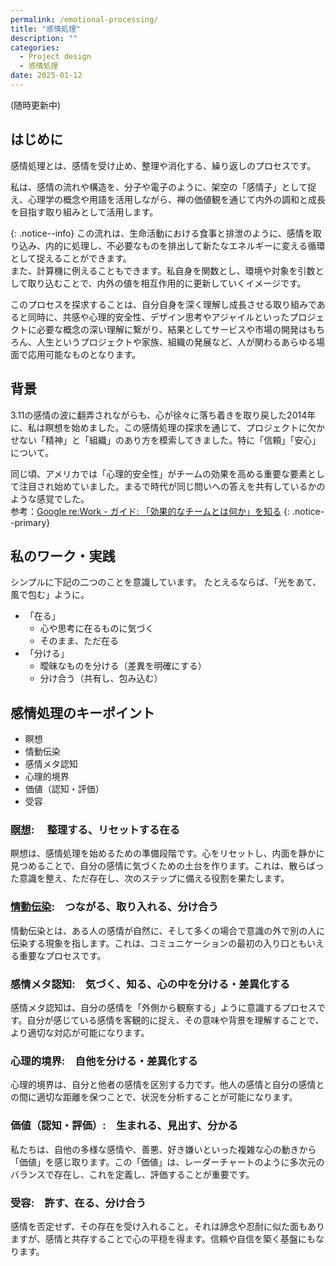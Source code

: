 ```yaml
---
permalink: /emotional-processing/
title: "感情処理"
description: ""
categories:
  - Project design
  - 感情処理
date: 2025-01-12
---
```

(随時更新中)

## はじめに

感情処理とは、感情を受け止め、整理や消化する、繰り返しのプロセスです。

私は、感情の流れや構造を、分子や電子のように、架空の「感情子」として捉え、心理学の概念や用語を活用しながら、禅の価値観を通じて内外の調和と成長を目指す取り組みとして活用します。

{: .notice--info}
この流れは、生命活動における食事と排泄のように、感情を取り込み、内的に処理し、不必要なものを排出して新たなエネルギーに変える循環として捉えることができます。  
また、計算機に例えることもできます。私自身を関数とし、環境や対象を引数として取り込むことで、内外の値を相互作用的に更新していくイメージです。  

このプロセスを探求することは、自分自身を深く理解し成長させる取り組みであると同時に、共感や心理的安全性、デザイン思考やアジャイルといったプロジェクトに必要な概念の深い理解に繋がり、結果としてサービスや市場の開発はもちろん、人生というプロジェクトや家族、組織の発展など、人が関わるあらゆる場面で応用可能なものとなります。

## 背景

3.11の感情の波に翻弄されながらも、心が徐々に落ち着きを取り戻した2014年に、私は瞑想を始めました。この感情処理の探求を通じて、プロジェクトに欠かせない「精神」と「組織」のあり方を模索してきました。特に「信頼」「安心」について。  

同じ頃、アメリカでは「心理的安全性」がチームの効果を高める重要な要素として注目され始めていました。まるで時代が同じ問いへの答えを共有しているかのような感覚でした。  
参考：[Google re:Work - ガイド: 「効果的なチームとは何か」を知る](https://rework.withgoogle.com/jp/guides/understanding-team-effectiveness#foster-effective-team-behaviors)
{: .notice--primary}

## 私のワーク・実践

シンプルに下記の二つのことを意識しています。
たとえるならば、「光をあて、風で包む」ように。

* 「在る」
  * 心や思考に在るものに気づく
  * そのまま、ただ在る
* 「分ける」
  * 曖昧なものを分ける（差異を明確にする）
  * 分け合う（共有し、包み込む）

## 感情処理のキーポイント

* 瞑想
* 情動伝染
* 感情メタ認知
* 心理的境界
* 価値（認知・評価）
* 受容

### [瞑想](/meditation/): 　整理する、リセットする在る

瞑想は、感情処理を始めるための準備段階です。心をリセットし、内面を静かに見つめることで、自分の感情に気づくための土台を作ります。これは、散らばった意識を整え、ただ存在し、次のステップに備える役割を果たします。

### [情動伝染](/emotional-contagion/):　つながる、取り入れる、分け合う

情動伝染とは、ある人の感情が自然に、そして多くの場合で意識の外で別の人に伝染する現象を指します。これは、コミュニケーションの最初の入り口ともいえる重要なプロセスです。

### 感情メタ認知:　気づく、知る、心の中を分ける・差異化する

感情メタ認知は、自分の感情を「外側から観察する」ように意識するプロセスです。自分が感じている感情を客観的に捉え、その意味や背景を理解することで、より適切な対応が可能になります。

### 心理的境界:　自他を分ける・差異化する

心理的境界は、自分と他者の感情を区別する力です。他人の感情と自分の感情との間に適切な距離を保つことで、状況を分析することが可能になります。

### 価値（認知・評価）:　生まれる、見出す、分かる

私たちは、自他の多様な感情や、善悪、好き嫌いといった複雑な心の動きから「価値」を感じ取ります。この「価値」は、レーダーチャートのように多次元のバランスで存在し、これを定義し、評価することが重要です。

### 受容:　許す、在る、分け合う

感情を否定せず、その存在を受け入れること。それは諦念や忍耐に似た面もありますが、感情と共存することで心の平穏を得ます。信頼や自信を築く基盤にもなります。
